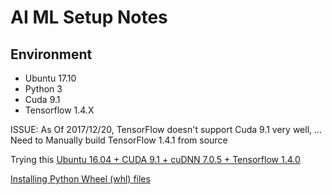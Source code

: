 # AI ML Setup Notes

## Environment
- Ubuntu 17.10
- Python 3
- Cuda 9.1
- Tensorflow 1.4.X


ISSUE: As Of 2017/12/20, TensorFlow doesn't support Cuda 9.1 very well, ... Need to Manually build TensorFlow 1.4.1 from source

Trying this [Ubuntu 16.04 + CUDA 9.1 + cuDNN 7.0.5 + Tensorflow 1.4.0](http://tyokota.hatenablog.com/entry/2017/12/20/170451)

[Installing Python Wheel (whl) files](https://stackoverflow.com/questions/27885397/how-do-i-install-a-python-package-with-a-whl-file)
